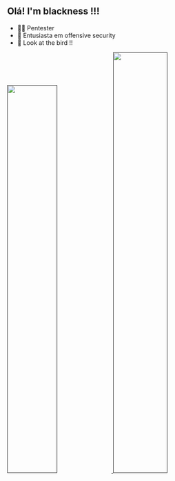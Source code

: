 ## Olá! I'm blackness !!!

- 👨‍💻 Pentester
- 🖤 Entusiasta em offensive security
- 👻 Look at the bird !!

<div>
  <a href="">
  <img width="48%" src="https://github-readme-stats.vercel.app/api?username=blackness&show_icons=true&theme=tokyonight">
  <img width="50%" src="https://github-readme-stats.vercel.app/api?username=anuraghazra&show_icons=true&theme=tokyonight">
</div>
